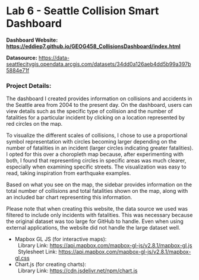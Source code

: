 # Lab 6 - Seattle Collision Smart Dashboard

**Dashboard Website: https://eddiep7.github.io/GEOG458_CollisionsDashboard/index.html**

**Datasource:** https://data-seattlecitygis.opendata.arcgis.com/datasets/34dd0a126aeb4dd5b99a397b5884e71f

### Project Details:

The dashboard I created provides information on collisions and accidents in the Seattle area from 2004 to the present day. On the dashboard, users can view details such as the specific type of collision and the number of fatalities for a particular incident by clicking on a location represented by red circles on the map.

To visualize the different scales of collisions, I chose to use a proportional symbol representation with circles becoming larger depending on the number of fatalities in an incident (larger circles indicating greater fatalities). I opted for this over a choropleth map because, after experimenting with both, I found that representing circles in specific areas was much clearer, especially when examining specific streets. The visualization was easy to read, taking inspiration from earthquake examples.

Based on what you see on the map, the sidebar provides information on the total number of collisions and total fatalities shown on the map, along with an included bar chart representing this information.

Please note that when creating this website, the data source we used was filtered to include only incidents with fatalities. This was necessary because the original dataset was too large for GitHub to handle. Even when using external applications, the website did not handle the large dataset well.

- Mapbox GL JS (for interactive maps):<br>
&nbsp;&nbsp;Library Link: https://api.mapbox.com/mapbox-gl-js/v2.8.1/mapbox-gl.js<br>
&nbsp;&nbsp;Stylesheet Link: https://api.mapbox.com/mapbox-gl-js/v2.8.1/mapbox-gl.css
- Chart.js (for creating charts):<br>
&nbsp;&nbsp;Library Link: https://cdn.jsdelivr.net/npm/chart.js
